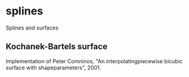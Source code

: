 # splines
Splines and surfaces

## Kochanek-Bartels surface
Implementation of Peter Comninos, "An interpolatingpiecewise bicubic surface with shapeparameters", 2001.
